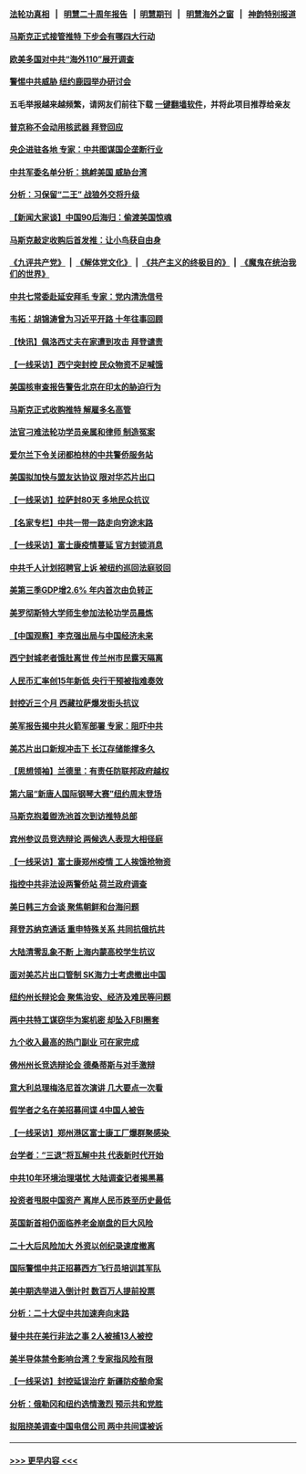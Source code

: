 #### [法轮功真相](https://github.com/gfw-breaker/truth/blob/master/README.md?t=0) &nbsp;&nbsp;|&nbsp;&nbsp; [明慧二十周年报告](https://github.com/gfw-breaker/mh-reports/blob/master/README.md?t=0) &nbsp;&nbsp;|&nbsp;&nbsp;[明慧期刊](https://github.com/gfw-breaker/mh-qikan) &nbsp;&nbsp;|&nbsp;&nbsp; [明慧海外之窗](https://github.com/gfw-breaker/mh-news/blob/master/README.md?t=0) &nbsp;&nbsp;|&nbsp;&nbsp; [神韵特别报道](https://github.com/gfw-breaker/mh-news/blob/master/shenyun.md?t=0)
#### [马斯克正式接管推特 下步会有哪四大行动](../pages/nf4514/n13855013.md?t=10291251) 
#### [欧美多国对中共“海外110”展开调查](../pages/nf4514/n13855016.md?t=10291251) 
#### [警惕中共威胁 纽约鹿园举办研讨会](../pages/nf4514/n13854969.md?t=10291251) 
#### 五毛举报越来越频繁，请网友们前往下载 [一键翻墙软件](https://github.com/gfw-breaker/ssr-accounts)，并将此项目推荐给亲友
#### [普京称不会动用核武器 拜登回应](../pages/nf4514/n13854846.md?t=10291251) 
#### [央企进驻各地 专家：中共图谋国企垄断行业](../pages/nf4514/n13854554.md?t=10291251) 
#### [中共军委名单分析：挑衅美国 威胁台湾](../pages/nf4514/n13854548.md?t=10291251) 
#### [分析：习保留“二王” 战狼外交将升级](../pages/nf4514/n13854172.md?t=10291251) 
#### [【新闻大家谈】中国90后海归：偷渡美国惊魂](../pages/nf4514/n13854808.md?t=10291251) 
#### [马斯克敲定收购后首发推：让小鸟获自由身](../pages/nf4514/n13854726.md?t=10291251) 
#### [《九评共产党》](https://github.com/begood0513/9ping.md/blob/master/README.md) &nbsp;|&nbsp; [《解体党文化》](../../../../jtdwh.md/blob/master/README.md)  &nbsp;|&nbsp; [《共产主义的终极目的》](../../../../gczydzjmd.md/blob/master/README.md) &nbsp;|&nbsp; [《魔鬼在统治我们的世界》](../../../../mgztzwmdsj.md/blob/master/README.md) 
#### [中共七常委赴延安拜毛 专家：党内清洗信号](../pages/nf4514/n13854500.md?t=10291251) 
#### [韦拓：胡锦涛曾为习近平开路 十年往事回顾](../pages/nf4514/n13854543.md?t=10291251) 
#### [【快讯】佩洛西丈夫在家遭到攻击 拜登谴责](../pages/nf4514/n13854843.md?t=10291251) 
#### [【一线采访】西宁突封控 民众物资不足喊饿](../pages/nf4514/n13854484.md?t=10291251) 
#### [美国核审查报告警告北京在印太的胁迫行为](../pages/nf4514/n13854269.md?t=10291251) 
#### [马斯克正式收购推特 解雇多名高管](../pages/nf4514/n13854369.md?t=10291251) 
#### [法官刁难法轮功学员亲属和律师 制造冤案](../pages/nf4514/n13853873.md?t=10291251) 
#### [爱尔兰下令关闭都柏林的中共警侨服务站](../pages/nf4514/n13854286.md?t=10291251) 
#### [美国拟加快与盟友达协议 限对华芯片出口](../pages/nf4514/n13854250.md?t=10291251) 
#### [【一线采访】拉萨封80天 多地民众抗议](../pages/nf4514/n13853861.md?t=10291251) 
#### [【名家专栏】中共一带一路走向穷途末路](../pages/nf4514/n13853999.md?t=10291251) 
#### [【一线采访】富士康疫情蔓延 官方封锁消息](../pages/nf4514/n13853990.md?t=10291251) 
#### [中共千人计划招聘官上诉 被纽约巡回法庭驳回](../pages/nf4514/n13853658.md?t=10291251) 
#### [美第三季GDP增2.6% 年内首次由负转正](../pages/nf4514/n13854063.md?t=10291251) 
#### [美罗彻斯特大学师生参加法轮功学员晨炼](../pages/nf4514/n13853575.md?t=10291251) 
#### [【中国观察】李克强出局与中国经济未来](../pages/nf4514/n13853767.md?t=10291251) 
#### [西宁封城老者饿肚离世 传兰州市民露天隔离](../pages/nf4514/n13853860.md?t=10291251) 
#### [人民币汇率创15年新低 央行干预被指难奏效](../pages/nf4514/n13853747.md?t=10291251) 
#### [封控近三个月 西藏拉萨爆发街头抗议](../pages/nf4514/n13853621.md?t=10291251) 
#### [美军报告揭中共火箭军部署 专家：阻吓中共](../pages/nf4514/n13852693.md?t=10291251) 
#### [美芯片出口新规冲击下 长江存储能撑多久](../pages/nf4514/n13853534.md?t=10291251) 
#### [【思想领袖】兰德里：有责任防联邦政府越权](../pages/nf4514/n13836377.md?t=10291251) 
#### [第六届“新唐人国际钢琴大赛”纽约周末登场](../pages/nf4514/n13853512.md?t=10291251) 
#### [马斯克抱着盥洗池首次到访推特总部](../pages/nf4514/n13853487.md?t=10291251) 
#### [宾州参议员竞选辩论 两候选人表现大相径庭](../pages/nf4514/n13853416.md?t=10291251) 
#### [【一线采访】富士康郑州疫情 工人挨饿抢物资](../pages/nf4514/n13853316.md?t=10291251) 
#### [指控中共非法设两警侨站 荷兰政府调查](../pages/nf4514/n13852728.md?t=10291251) 
#### [美日韩三方会谈 聚焦朝鲜和台海问题](../pages/nf4514/n13853237.md?t=10291251) 
#### [拜登苏纳克通话 重申特殊关系 共同抗俄抗共](../pages/nf4514/n13853263.md?t=10291251) 
#### [大陆清零乱象不断 上海内蒙高校学生抗议](../pages/nf4514/n13852968.md?t=10291251) 
#### [面对美芯片出口管制 SK海力士考虑撤出中国](../pages/nf4514/n13853009.md?t=10291251) 
#### [纽约州长辩论会 聚焦治安、经济及难民等问题](../pages/nf4514/n13852910.md?t=10291251) 
#### [两中共特工谋窃华为案机密 却坠入FBI圈套](../pages/nf4514/n13852895.md?t=10291251) 
#### [九个收入最高的热门副业 可在家完成](../pages/nf4514/n13851097.md?t=10291251) 
#### [佛州州长竞选辩论会 德桑蒂斯与对手激辩](../pages/nf4514/n13852677.md?t=10291251) 
#### [意大利总理梅洛尼首次演讲 几大要点一次看](../pages/nf4514/n13852664.md?t=10291251) 
#### [假学者之名在美招募间谍 4中国人被告](../pages/nf4514/n13852218.md?t=10291251) 
#### [【一线采访】郑州港区富士康工厂爆群聚感染 ](../pages/nf4514/n13852484.md?t=10291251) 
#### [台学者：“三退”将瓦解中共 代表新时代开始](../pages/nf4514/n13851361.md?t=10291251) 
#### [中共10年环境治理堪忧 大陆调查记者揭黑幕](../pages/nf4514/n13852469.md?t=10291251) 
#### [投资者甩脱中国资产 离岸人民币跌至历史最低](../pages/nf4514/n13852379.md?t=10291251) 
#### [英国新首相仍面临养老金崩盘的巨大风险](../pages/nf4514/n13852263.md?t=10291251) 
#### [二十大后风险加大 外资以创纪录速度撤离](../pages/nf4514/n13852213.md?t=10291251) 
#### [国际警惕中共正招募西方飞行员培训其军队](../pages/nf4514/n13852257.md?t=10291251) 
#### [美中期选举进入倒计时 数百万人提前投票](../pages/nf4514/n13852174.md?t=10291251) 
#### [分析：二十大促中共加速奔向末路](../pages/nf4514/n13852110.md?t=10291251) 
#### [替中共在美行非法之事 2人被捕13人被控](../pages/nf4514/n13852041.md?t=10291251) 
#### [美半导体禁令影响台湾？专家指风险有限](../pages/nf4514/n13851599.md?t=10291251) 
#### [【一线采访】封控延误治疗 新疆防疫酿命案](../pages/nf4514/n13851764.md?t=10291251) 
#### [分析：俄勒冈和纽约选情激烈 预示共和党胜](../pages/nf4514/n13851805.md?t=10291251) 
#### [拟阻挠美调查中国电信公司 两中共间谍被诉](../pages/nf4514/n13851990.md?t=10291251) 

----
#### [ >>> 更早内容 <<< ](../indexes/nf4514-earlier.md)

